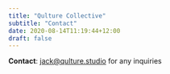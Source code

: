 ```yaml
---
title: "Qulture Collective"
subtitle: "Contact"
date: 2020-08-14T11:19:44+12:00
draft: false
---
```


**Contact**: jack@qulture.studio for any inquiries